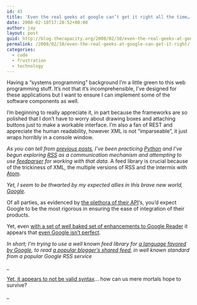 ```yaml
---
id: 43
title: 'Even the real geeks at google can’t get it right all the time…'
date: 2008-02-10T17:28:52+00:00
author: jay
layout: post
guid: http://blog.thecapacity.org/2008/02/10/even-the-real-geeks-at-google-can-get-it-right/
permalink: /2008/02/10/even-the-real-geeks-at-google-can-get-it-right/
categories:
  - code
  - frustration
  - technology
---
```

Having a “systems programming” background I’m a little green to this web programming stuff. It’s not that it’s incomprehensible, I’ve designed for these applications but I want to ensure I can implement some of the software components as well.

I’m beginning to really appreciate it, in part because the frameworks are so polished that I don’t have to worry about drawing boxes and attaching buttons just to make a workable interface. I’m also a fan of REST and appreciate the human readability, however XML is not “imparseable”, it just wraps horribly in a console window.

_As you can tell from [previous posts](http://blog.thecapacity.org/category/code/ "Learning Python"), I’ve been practicing [Python](http://python.org/ "python") and I’ve begun exploring [RSS](http://en.wikipedia.org/wiki/RSS_(file_format) "rss") as a communication mechanism and attempting to use [feedparser](http://www.feedparser.org/ "feedparser.org") for working with that data._ A feed library is crucial because of the trickiness of XML, the multiple versions of RSS and the intermix with [Atom](http://en.wikipedia.org/wiki/Atom_%28standard%29 "atom").

_Yet, I seem to be thwarted by my expected allies in this brave new world, [Google](http://www.google.com/ "Google")._

Of all parties, as evidenced by [the plethora of their API](http://googleblog.blogspot.com/ "google blog")‘s, you’d expect Google to be the most rigorous in ensuring the ease of integration of their products.

Yet, even [with a set of well baked set of enhancements to Google Reader](http://googleblog.blogspot.com/2006/03/google-reader-learns-to-share.html "google reader shares") it appears that [even Google isn’t perfect](http://feedvalidator.org/check.cgi?url=http%3A%2F%2Fwww.google.com%2Freader%2Fshared%2F14480565058256660224 "google RSS doesn't validate").

_In short; I’m trying to use a well known feed library for [a language favored by Google](http://www.sauria.com/~twl/conferences/pycon2005/20050325/Python%20at%20Google.html "python at google"), to read [a popular blogger’s shared feed](http://scobleizer.com/2007/12/25/merry-christmas-2007/ "Scoble likes google reader"), in well known standard from a popular Google RSS service_

_
  
[Yet, it appears to not be valid syntax](http://feedvalidator.org/check.cgi?url=http%3A%2F%2Fwww.google.com%2Freader%2Fshared%2F14480565058256660224 "feedvalidator for google reader")… how can us mere mortals hope to survive?
  
_
